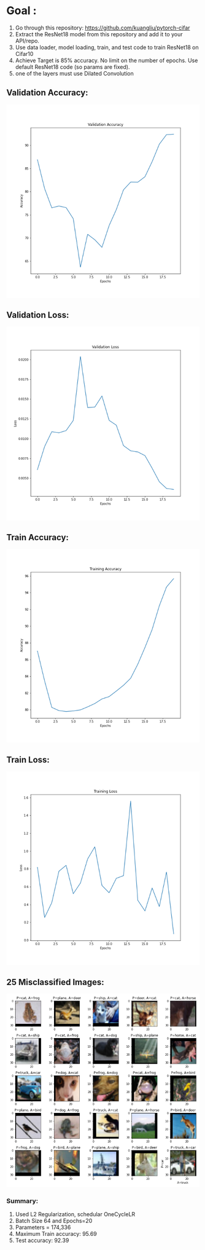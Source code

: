 # Goal :
1. Go through this repository: https://github.com/kuangliu/pytorch-cifar
2. Extract the ResNet18 model from this repository and add it to your API/repo. 
3. Use data loader, model loading, train, and test code to train ResNet18 on Cifar10
4. Achieve Target is 85% accuracy. No limit on the number of epochs. Use default ResNet18 code (so params are fixed). 
5. one of the layers must use Dilated Convolution


## Validation Accuracy:

![accuracy_graph](https://github.com/sajnanshetty/deep-learning/blob/master/s8/images/validation_accuracy_graph.png)

## Validation Loss:

![loss_graph](https://github.com/sajnanshetty/deep-learning/blob/master/s8/images/validation_loss_graph.png)

## Train Accuracy:

![accuracy_graph](https://github.com/sajnanshetty/deep-learning/blob/master/s8/images/train_accuracy_graph.png)

## Train Loss:

![loss_graph](https://github.com/sajnanshetty/deep-learning/blob/master/s8/images/train_loss_graph.png)

## 25 Misclassified Images:
 
![misclassified](https://github.com/sajnanshetty/deep-learning/blob/master/s8/images/cifar_misclassified_images.png) 

### Summary:
1. Used L2 Regularization, schedular OneCycleLR
2. Batch Size 64 and Epochs=20
3. Parameters = 174,336
3. Maximum Train accuracy:  95.69
4. Test accuracy:  92.39




